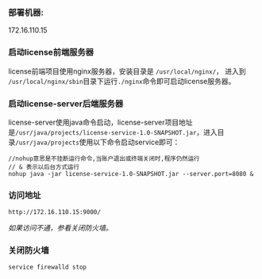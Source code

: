 ### 部署机器:
172.16.110.15



### 启动license前端服务器

license前端项目使用nginx服务器，安装目录是 `/usr/local/nginx/`，
进入到 `/usr/local/nginx/sbin`目录下运行` ./nginx `命令即可启动license服务器。



### 启动license-server后端服务器
license-server使用java命令启动，license-server项目地址是`/usr/java/projects/license-service-1.0-SNAPSHOT.jar`，进入目录`/usr/java/projects`使用以下命令启动service即可：

```
//nohup意思是不挂断运行命令,当账户退出或终端关闭时,程序仍然运行
// & 表示以后台方式运行
nohup java -jar license-service-1.0-SNAPSHOT.jar --server.port=8080 & 
```



### 访问地址

```
http://172.16.110.15:9000/
```

*如果访问不通，参看关闭防火墙。*



### 关闭防火墙

```
service firewalld stop
```



